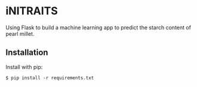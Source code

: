# iNITRAITS

Using Flask to build a machine learning app to predict the starch content of pearl millet.

## Installation

Install with pip:

```
$ pip install -r requirements.txt
```
